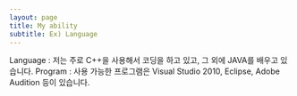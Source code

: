 ```yaml
---
layout: page
title: My ability
subtitle: Ex) Language
---
```

Language : 저는 주로 C++을 사용해서 코딩을 하고 있고, 그 외에 JAVA를 배우고 있습니다.
Program : 사용 가능한 프로그램은 Visual Studio 2010, Eclipse, Adobe Audition 등이 있습니다.

